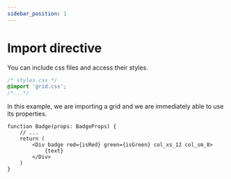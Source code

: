 ```yaml
---
sidebar_position: 1
---
```


# Import directive

You can include css files and access their styles.

```css
/* styles.css */
@import 'grid.css';
/*...*/
```

In this example, we are importing a grid and we are immediately able to use its properties.

```tsx
function Badge(props: BadgeProps) {
    // ...
    return (
        <Div badge red={isRed} green={isGreen} col_xs_12 col_sm_8>
            {text}
        </Div>
    )
}
```
